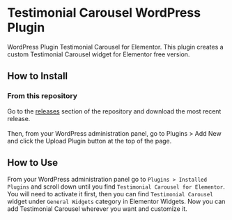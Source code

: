 # Testimonial Carousel WordPress Plugin
WordPress Plugin Testimonial Carousel for Elementor. This plugin creates a custom Testimonial Carousel widget for Elementor free version.
<br />
## How to Install
### From this repository
Go to the <a href="https://github.com/priyanshuchaudhary53/testimonial-carousel/releases">releases</a> section of the repository and download the most recent release.
<br />
<br />
Then, from your WordPress administration panel, go to Plugins > Add New and click the Upload Plugin button at the top of the page.
## How to Use
From your WordPress administration panel go to `Plugins > Installed Plugins` and scroll down until you find `Testimonial Carousel for Elementor`. You will need to activate it first, then you can find `Testimonial Carousel` widget under `General Widgets` category in Elementor Widgets. Now you can add Testimonial Carousel wherever you want and customize it.
